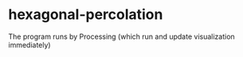 # hexagonal-percolation
The program runs by Processing (which run and update visualization immediately)
